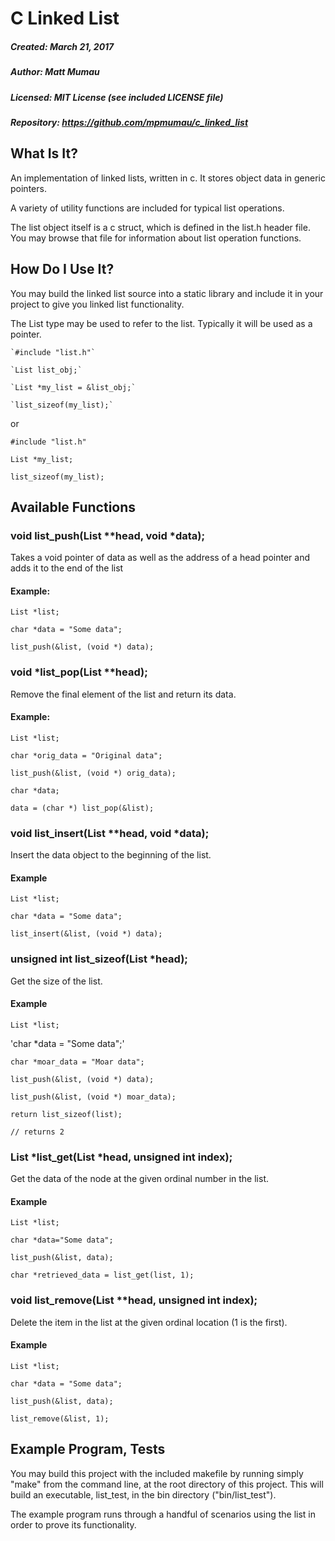 # C Linked List
##### Created:  March 21, 2017

##### Author:   Matt Mumau

##### Licensed: MIT License (see included LICENSE file)

##### Repository: https://github.com/mpmumau/c_linked_list

## What Is It?
An implementation of linked lists, written in c. It stores object data in 
generic pointers.

A variety of utility functions are included for typical list operations.

The list object itself is a c struct, which is defined in the list.h header 
file. You may browse that file for information about list operation functions.

## How Do I Use It?
You may build the linked list source into a static library and include it in
your project to give you linked list functionality. 

The List type may be used to refer to the list. Typically it will be used as a
pointer.

    `#include "list.h"`

    `List list_obj;`

    `List *my_list = &list_obj;`

    `list_sizeof(my_list);`

or

`#include "list.h"`

`List *my_list;`

`list_sizeof(my_list);`


## Available Functions

### void list_push(List **head, void *data);
Takes a void pointer of data as well as the address of a head pointer and adds
it to the end of the list

#### Example:

`List *list;`

`char *data = "Some data";`

`list_push(&list, (void *) data);`

### void *list_pop(List **head);
Remove the final element of the list and return its data.

#### Example:

`List *list;`

`char *orig_data = "Original data";`

`list_push(&list, (void *) orig_data);`

`char *data;`

`data = (char *) list_pop(&list);`

### void list_insert(List **head, void *data);
Insert the data object to the beginning of the list.

#### Example

`List *list;`

`char *data = "Some data";`

`list_insert(&list, (void *) data);`

### unsigned int list_sizeof(List *head);
Get the size of the list.

#### Example

`List *list;`

'char *data = "Some data";'

`char *moar_data = "Moar data";`

`list_push(&list, (void *) data);`

`list_push(&list, (void *) moar_data);`

`return list_sizeof(list);`

`// returns 2`

### List *list_get(List *head, unsigned int index);
Get the data of the node at the given ordinal number in the list.

#### Example

`List *list;`

`char *data="Some data";`

`list_push(&list, data);`

`char *retrieved_data = list_get(list, 1);`

### void list_remove(List **head, unsigned int index);
Delete the item in the list at the given ordinal location (1 is the first).

#### Example

`List *list;`

`char *data = "Some data";`

`list_push(&list, data);`

`list_remove(&list, 1);`

## Example Program, Tests
You may build this project with the included makefile by running simply "make"
from the command line, at the root directory of this project. This will build
an executable, list_test, in the bin directory ("bin/list_test").

The example program runs through a handful of scenarios using the list in order
to prove its functionality.



